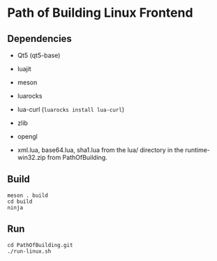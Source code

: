 # Path of Building Linux Frontend

## Dependencies

- Qt5 (qt5-base)
- luajit
- meson
- luarocks
- lua-curl (`luarocks install lua-curl`)

- zlib
- opengl
- xml.lua, base64.lua, sha1.lua from the lua/ directory in the runtime-win32.zip from PathOfBuilding.

## Build

```
meson . build
cd build
ninja
```

## Run

```
cd PathOfBuilding.git
./run-linux.sh
```
